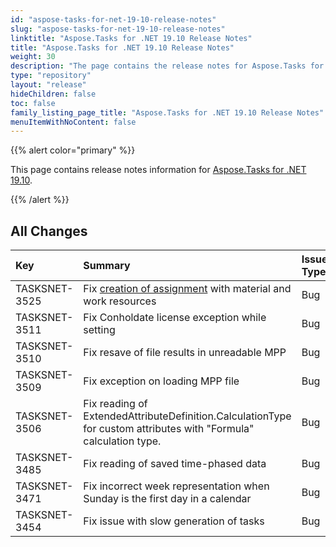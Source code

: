 ```yaml
---
id: "aspose-tasks-for-net-19-10-release-notes"
slug: "aspose-tasks-for-net-19-10-release-notes"
linktitle: "Aspose.Tasks for .NET 19.10 Release Notes"
title: "Aspose.Tasks for .NET 19.10 Release Notes"
weight: 30
description: "The page contains the release notes for Aspose.Tasks for .NET 19.10."
type: "repository"
layout: "release"
hideChildren: false
toc: false
family_listing_page_title: "Aspose.Tasks for .NET 19.10 Release Notes"
menuItemWithNoContent: false
---
```


{{% alert color="primary" %}}

This page contains release notes information for [Aspose.Tasks for .NET 19.10](https://releases.aspose.com/tasks/net/new-releases/aspose.tasks-for-.net-19.10/).

{{% /alert %}}

## **All Changes**

| **Key** | **Summary** | **Issue Type**|
| :- | :- | :- |
|TASKSNET-3525 | Fix [creation of assignment](/tasks/net/creating-resource-assignments/#creatingresourceassignments-creatingmultipleresourceassignments) with material and work resources |Bug|
|TASKSNET-3511 | Fix Conholdate license exception while setting |Bug|
|TASKSNET-3510 | Fix resave of file results in unreadable MPP |Bug|
|TASKSNET-3509 | Fix exception on loading MPP file |Bug|
|TASKSNET-3506 | Fix reading of ExtendedAttributeDefinition.CalculationType for custom attributes with "Formula" calculation type. |Bug|
|TASKSNET-3485 | Fix reading of saved time-phased data |Bug|
|TASKSNET-3471 | Fix incorrect week representation when Sunday is the first day in a calendar |Bug|
|TASKSNET-3454 | Fix issue with slow generation of tasks |Bug|


